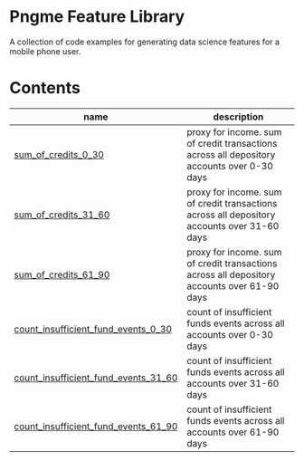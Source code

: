 
# Pngme Feature Library
A collection of code examples for generating data science features for a mobile phone user.

# Contents
| name  | description |
| ----- | ----------- |
| [sum_of_credits_0_30](lib/sum_of_credits/sum_of_credits.py) | proxy for income. sum of credit transactions across all depository accounts over 0-30 days |
| [sum_of_credits_31_60](lib/sum_of_credits/sum_of_credits.py) | proxy for income. sum of credit transactions across all depository accounts over 31-60 days |
| [sum_of_credits_61_90](lib/sum_of_credits/sum_of_credits.py) | proxy for income. sum of credit transactions across all depository accounts over 61-90 days |
| [count_insufficient_fund_events_0_30](lib/count_insufficient_fund_events/count_insufficient_fund_events.py) | count of insufficient funds events across all accounts over 0-30 days |
| [count_insufficient_fund_events_31_60](lib/count_insufficient_fund_events/count_insufficient_fund_events.py) | count of insufficient funds events across all accounts over 31-60 days |
| [count_insufficient_fund_events_61_90](lib/count_insufficient_fund_events/count_insufficient_fund_events.py) | count of insufficient funds events across all accounts over 61-90 days |